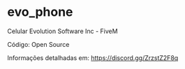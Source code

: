 # evo_phone
 Celular Evolution Software Inc - FiveM

Código: Open Source

Informações detalhadas em: https://discord.gg/ZrzstZ2F8q

